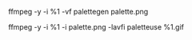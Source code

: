 ffmpeg -y -i %1 -vf palettegen palette.png

ffmpeg -y -i %1 -i palette.png -lavfi paletteuse %1.gif
